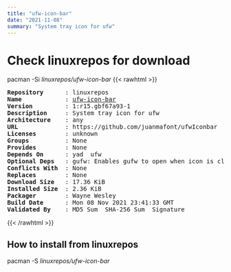 ```yaml
---
title: "ufw-icon-bar"
date: "2021-11-08"
summary: "System tray icon for ufw"
---
```


# Check linuxrepos for download

pacman -Si *linuxrepos/ufw-icon-bar*
{{< rawhtml >}}
<pre class="highlight">
<b>Repository</b>      : linuxrepos
<b>Name</b>            : <a href="../../static/x86_64/ufw-icon-bar-1:r15.gbf67a93-1-any.pkg.tar.zst">ufw-icon-bar</a>
<b>Version</b>         : 1:r15.gbf67a93-1
<b>Description</b>     : System tray icon for ufw
<b>Architecture</b>    : any
<b>URL</b>             : https://github.com/juanmafont/ufwIconbar
<b>Licenses</b>        : unknown
<b>Groups</b>          : None
<b>Provides</b>        : None
<b>Depends On</b>      : yad  ufw
<b>Optional Deps</b>   : gufw: Enables gufw to open when icon is clicked
<b>Conflicts With</b>  : None
<b>Replaces</b>        : None
<b>Download Size</b>   : 17.36 KiB
<b>Installed Size</b>  : 2.36 KiB
<b>Packager</b>        : Wayne Wesley <wayne6324@gmail.com>
<b>Build Date</b>      : Mon 08 Nov 2021 23:41:33 GMT
<b>Validated By</b>    : MD5 Sum  SHA-256 Sum  Signature
</pre>
{{< /rawhtml >}}
## How to install from linuxrepos

pacman -S *linuxrepos/ufw-icon-bar*
